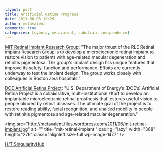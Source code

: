 ```yaml
---
layout: post
title: Artificial Retina Progress 
date: 2011-06-03 18:29
author: metavalent
comments: true
categories: [cyborg, metavalent, substrate independence]
---
```

<a href="http://www.rle.mit.edu/rleonline/research/RetinalImplantResearchGroup.html" target="_blank">MIT Retinal Implant Research Group</a>: "The major thrust of the RLE Retinal Implant Research Group is to develop a microelectronic retinal implant to restore vision to patients with age-related macular degeneration and retinitis pigmentosa. The group's implant design has unique features that improve its safety, function and performance. Efforts are currently underway to test the implant design. The group works closely with colleagues in Boston area hospitals."

<a href="http://artificialretina.energy.gov/">DOE Artificial Retina Project</a>: "U.S. Department of Energy’s (DOE’s) Artificial Retina Project is a collaborative, multi-institutional effort to develop an implantable microelectronic retinal prosthesis that restores useful vision to people blinded by retinal diseases. The ultimate goal of the project is to restore reading ability, facial recognition, and unaided mobility in people with retinitis pigmentosa and age-related macular degeneration."

<a href="http://metavalent.files.wordpress.com/2011/06/mit-retinal-implant.jpg" rel="attachment wp-att-1477"><img src="http://metavalent.files.wordpress.com/2011/06/mit-retinal-implant.jpg" alt="" title="mit-retinal-implant "loading="lazy" width="368" height="276" class="alignleft size-full wp-image-1477" /></a>

<p><a href="http://singularityhub.com/2009/10/12/mits-retinal-implant-is-moving-forward-but-hasnt-caught-up-with-argus-ii">H/T SingularityHub</a></p>
